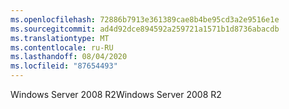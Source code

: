 ```yaml
---
ms.openlocfilehash: 72886b7913e361389cae8b4be95cd3a2e9516e1e
ms.sourcegitcommit: ad4d92dce894592a259721a1571b1d8736abacdb
ms.translationtype: MT
ms.contentlocale: ru-RU
ms.lasthandoff: 08/04/2020
ms.locfileid: "87654493"
---
```

<span data-ttu-id="d5128-101">Windows Server 2008 R2</span><span class="sxs-lookup"><span data-stu-id="d5128-101">Windows Server 2008 R2</span></span>
